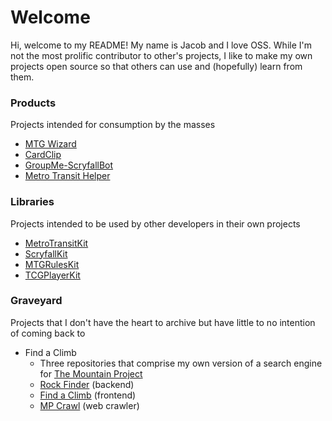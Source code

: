 # Welcome

Hi, welcome to my README! My name is Jacob and I love OSS. While I'm not the most prolific contributor to other's projects, I like to make my own projects open source so that others can use and (hopefully) learn from them.

### Products

Projects intended for consumption by the masses
- [MTG Wizard](https://github.com/JacobHearst/MTGWizard)
- [CardClip](https://github.com/JacobHearst/CardClip)
- [GroupMe-ScryfallBot](https://github.com/JacobHearst/GroupMe-ScryfallBot)
- [Metro Transit Helper](https://github.com/JacobHearst/MetroTransitHelper)

### Libraries

Projects intended to be used by other developers in their own projects
- [MetroTransitKit](https://github.com/JacobHearst/MetroTransitKit)
- [ScryfallKit](https://github.com/JacobHearst/ScryfallKit)
- [MTGRulesKit](https://github.com/JacobHearst/MTGRulesKit)
- [TCGPlayerKit](https://github.com/JacobHearst/TCGPlayerKit)

### Graveyard
Projects that I don't have the heart to archive but have little to no intention of coming back to

- Find a Climb
  - Three repositories that comprise my own version of a search engine for [The Mountain Project](https://www.mountainproject.com/)
  - [Rock Finder](https://github.com/JacobHearst/rock-finder) (backend)
  - [Find a Climb](https://github.com/JacobHearst/find-a-climb) (frontend)
  - [MP Crawl](https://github.com/JacobHearst/mp-crawl) (web crawler)
